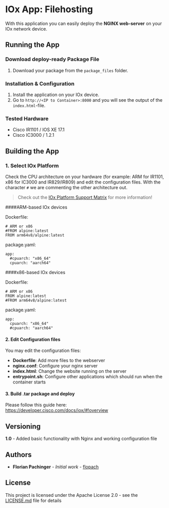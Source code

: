 # IOx App: Filehosting

With this application you can easily deploy the **NGINX web-server** on your IOx network device.

## Running the App

### Download deploy-ready Package File

1. Download your package from the `package_files` folder.

### Installation & Configuration

1. Install the application on your IOx device.
2. Go to `http://<IP to Container>:8000` and you will see the output of the `index.html`-file.

### Tested Hardware

* Cisco IR1101 / IOS XE 17.1
* Cisco IC3000 / 1.2.1

## Building the App

### 1. Select IOx Platform

Check the CPU architecture on your hardware (for example: ARM for IR1101, x86 for IC3000 and IR829/IR809) and edit the configuration files. With the character `#` we are commenting the other architecture out.

> Check out the [IOx Platform Support Matrix](https://developer.cisco.com/docs/iox/#!platform-support-matrix) for more information!

####ARM-based IOx devices

Dockerfile:

```
# ARM or x86
#FROM alpine:latest
FROM arm64v8/alpine:latest
```

package.yaml:

```
app:
  #cpuarch: "x86_64"
  cpuarch: "aarch64"
```

####x86-based IOx devices

Dockerfile:

```
# ARM or x86
FROM alpine:latest
#FROM arm64v8/alpine:latest
```

package.yaml:

```
app:
  cpuarch: "x86_64"
  #cpuarch: "aarch64"
```

#### 2. Edit Configuration files

You may edit the configuration files:

* **Dockerfile**: Add more files to the webserver
* **nginx.conf**: Configure your nginx server
* **index.html**: Change the website running on the server
* **entrypoint.sh**: Configure other applications which should run when the container starts

#### 3. Build .tar package and deploy

Please follow this guide here: https://developer.cisco.com/docs/iox/#!overview


## Versioning

**1.0** - Added basic functionality with Nginx and working configuration file

## Authors

* **Florian Pachinger** - *Initial work* - [flopach](https://github.com/flopach)

## License

This project is licensed under the Apache License 2.0 - see the [LICENSE.md](LICENSE.md) file for details
